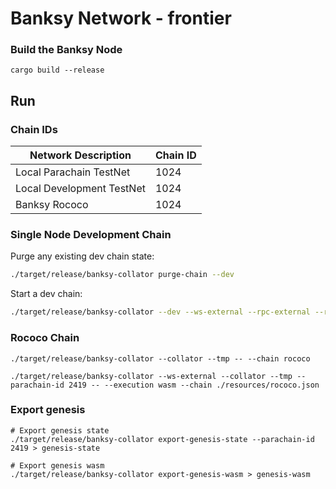 # Banksy Network - frontier

### Build the Banksy Node

```shell
cargo build --release
```

## Run

### Chain IDs

| Network Description       | Chain ID |
| ------------------------- | -------- |
| Local Parachain TestNet   | 1024     |
| Local Development TestNet | 1024     |
| Banksy Rococo             | 1024     |



 

### Single Node Development Chain

Purge any existing dev chain state:

```bash
./target/release/banksy-collator purge-chain --dev
```

Start a dev chain:

```bash
./target/release/banksy-collator --dev --ws-external --rpc-external --rpc-cors=all
```

### Rococo Chain
```shell
./target/release/banksy-collator --collator --tmp -- --chain rococo
```

```shell
./target/release/banksy-collator --ws-external --collator --tmp --parachain-id 2419 -- --execution wasm --chain ./resources/rococo.json
```

### Export genesis 

```shell
# Export genesis state
./target/release/banksy-collator export-genesis-state --parachain-id 2419 > genesis-state

# Export genesis wasm
./target/release/banksy-collator export-genesis-wasm > genesis-wasm
```




